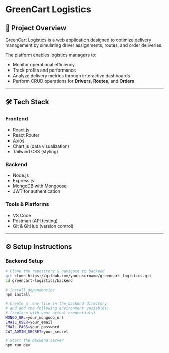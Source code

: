 # GreenCart Logistics

## 📌 Project Overview
GreenCart Logistics is a web application designed to optimize delivery management by simulating driver assignments, routes, and order deliveries.  

The platform enables logistics managers to:
- Monitor operational efficiency
- Track profits and performance
- Analyze delivery metrics through interactive dashboards
- Perform CRUD operations for **Drivers**, **Routes**, and **Orders**

---

## 🛠 Tech Stack

### **Frontend**
- React.js
- React Router
- Axios
- Chart.js (data visualization)
- Tailwind CSS (styling)

### **Backend**
- Node.js
- Express.js
- MongoDB with Mongoose
- JWT for authentication

### **Tools & Platforms**
- VS Code
- Postman (API testing)
- Git & GitHub (version control)

---

## ⚙️ Setup Instructions

### **Backend Setup**
```bash
# Clone the repository & navigate to backend
git clone https://github.com/yourusername/greencart-logistics.git
cd greencart-logistics/backend

# Install dependencies
npm install

# Create a .env file in the backend directory
# and add the following environment variables:
# (replace with your actual credentials)
MONGO_URL=your_mongodb_url
EMAIL_USER=your_email
EMAIL_PASS=your_password
JWT_ADMIN_SECRET=your_secret

# Start the backend server
npm run dev



